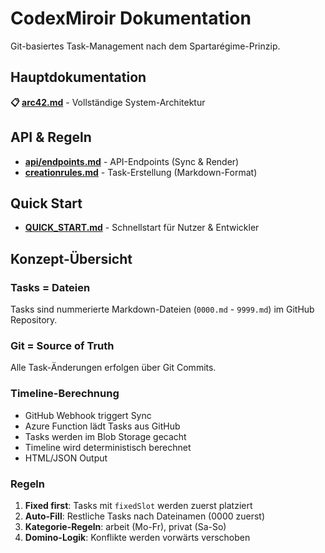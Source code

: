
# CodexMiroir Dokumentation

Git-basiertes Task-Management nach dem Spartarégime-Prinzip.

## Hauptdokumentation

**📋 [arc42.md](arc42.md)** - Vollständige System-Architektur

## API & Regeln

- **[api/endpoints.md](api/endpoints.md)** - API-Endpoints (Sync & Render)
- **[creationrules.md](creationrules.md)** - Task-Erstellung (Markdown-Format)

## Quick Start

- **[QUICK_START.md](QUICK_START.md)** - Schnellstart für Nutzer & Entwickler

## Konzept-Übersicht

### Tasks = Dateien
Tasks sind nummerierte Markdown-Dateien (`0000.md` - `9999.md`) im GitHub Repository.

### Git = Source of Truth
Alle Task-Änderungen erfolgen über Git Commits.

### Timeline-Berechnung
- GitHub Webhook triggert Sync
- Azure Function lädt Tasks aus GitHub
- Tasks werden im Blob Storage gecacht
- Timeline wird deterministisch berechnet
- HTML/JSON Output

### Regeln
1. **Fixed first**: Tasks mit `fixedSlot` werden zuerst platziert
2. **Auto-Fill**: Restliche Tasks nach Dateinamen (0000 zuerst)
3. **Kategorie-Regeln**: arbeit (Mo-Fr), privat (Sa-So)
4. **Domino-Logik**: Konflikte werden vorwärts verschoben
